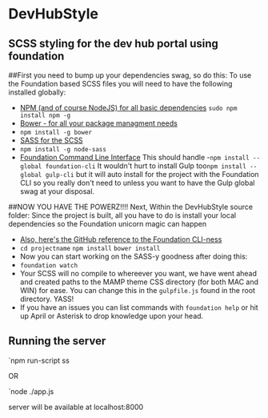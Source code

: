 # DevHubStyle
SCSS styling for the dev hub portal using foundation
---

##First you need to bump up your dependencies swag, so do this:
To use the Foundation based SCSS files you will need to have the following installed globally:
- [NPM (and of course NodeJS) for all basic dependencies](https://nodejs.org/en/)
 `sudo npm install npm -g`
- [Bower - for all your package managment needs](http://bower.io/)
- `npm install -g bower`
- [SASS for the SCSS](https://www.npmjs.com/package/node-sass)
- `npm install -g node-sass`
- [Foundation Command Line Interface](http://foundation.zurb.com/sites/docs/installation.html) This should handle
-`npm install --global foundation-cli`
It wouldn't hurt to install Gulp too`npm install --global gulp-cli` but it will auto install for the project with the Foundation CLI so you really don't need to unless you want to have the Gulp global swag at your disposal.    

##NOW YOU HAVE THE POWERZ!!!! Next, Within the DevHubStyle source folder:
Since the project is built, all you have to do is install your local dependencies so the Foundation unicorn magic can happen
- [Also, here's the GitHub reference to the Foundation CLI-ness](https://github.com/zurb/foundation-cli)
- `cd projectname`
`npm install`
`bower install`
- Now you can start working on the SASS-y goodness after doing this:
- `foundation watch`
- Your SCSS will no compile to whereever you want, we have went ahead and created paths to the MAMP theme CSS directory (for both MAC and WIN) for ease. You can change this in the `gulpfile.js` found in the root directory. YASS!
- If you have an issues you can list commands with `foundation help` or hit up April or Asterisk to drop knowledge upon your head.

## Running the server
`npm run-script ss

OR

`node ./app.js

server will be available at localhost:8000
